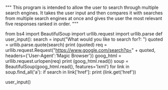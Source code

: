 """
This program is intended to allow the user to search through
multiple search engines. It takes the user input and then
compares it with searches from multiple search engines at once
and gives the user the most relevant five responses ranked in order.
"""

from bs4 import BeautifulSoup
import urllib.request
import urllib.parse
def user_input():
    search = input("What would you like to search for?: ")
    quoted = urllib.parse.quote(search)
    print (quoted)
    req = urllib.request.Request("https://www.google.com/search?q=" + quoted, headers={'User-Agent':'Magic Browser'})
    goog_html = urllib.request.urlopen(req)
    print (goog_html.read())
    soup = BeautifulSoup(goog_html.read(), features='lxml')
    for link in soup.find_all('a'):
        if search in link['href']:
            print (link.get('href'))

user_input()



